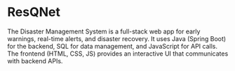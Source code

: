 # ResQNet
The Disaster Management System is a full-stack web app for early warnings, real-time alerts, and disaster recovery. It uses Java (Spring Boot) for the backend, SQL for data management, and JavaScript for API calls. The frontend (HTML, CSS, JS) provides an interactive UI that communicates with backend APIs.
